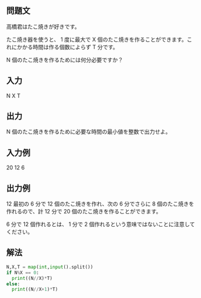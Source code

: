 ## 問題文
高橋君はたこ焼きが好きです。  

たこ焼き器を使うと、
1 度に最大で 
X 個のたこ焼きを作ることができます。これにかかる時間は作る個数によらず 
T 分です。  

N 個のたこ焼きを作るためには何分必要ですか？
## 入力
N X T
## 出力
N 個のたこ焼きを作るために必要な時間の最小値を整数で出力せよ。
## 入力例
20 12 6
## 出力例
12
最初の 
6 分で 
12 個のたこ焼きを作れ、次の 
6 分でさらに 
8 個のたこ焼きを作れるので、計 
12 分で 
20 個のたこ焼きを作ることができます。  

6 分で 
12 個作れるとは、
1 分で 
2 個作れるという意味ではないことに注意してください。
## 解法

```python
N,X,T = map(int,input().split())
if N%X == 0:
  print((N//X)*T)
else:
  print((N//X+1)*T)